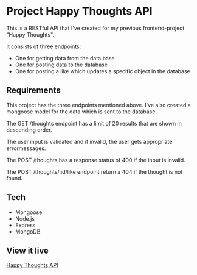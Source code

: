 # Project Happy Thoughts API

This is a RESTful API that I've created for my previous frontend-project "Happy Thoughts".

It consists of three endpoints:

- One for getting data from the data base
- One for posting data to the database
- One for posting a like which updates a specific object in the database

## Requirements

This project has the three endpoints mentioned above. I've also created a mongoose model for the data which is sent to the database.

The GET /thoughts endpoint has a limit of 20 results that are shown in descending order.

The user input is validated and if invalid, the user gets appropriate errormessages.

The POST /thoughts has a response status of 400 if the input is invalid.

The POST /thoughts/:id/like endpoint return a 404 if the thought is not found.

## Tech 

- Mongoose
- Node.js
- Express
- MongoDB

## View it live

<a href='https://happy-thoughts-api-emelie.herokuapp.com/'>Happy Thoughts API</a>